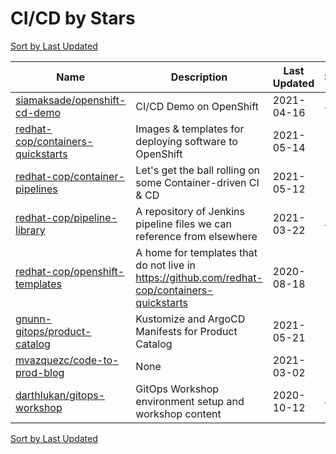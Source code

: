 # CI/CD by Stars

[Sort by Last Updated](CI_CD.Last%20Updated.md)

Name | Description | Last Updated | Stars 
--- | --- | --- | --- 
[siamaksade/openshift-cd-demo](https://github.com/siamaksade/openshift-jenkins-demo) | CI/CD Demo on OpenShift | 2021-04-16 | 492 
[redhat-cop/containers-quickstarts](https://github.com/redhat-cop/containers-quickstarts) | Images & templates for deploying software to OpenShift | 2021-05-14 | 219 
[redhat-cop/container-pipelines](https://github.com/redhat-cop/container-pipelines) | Let's get the ball rolling on some Container-driven CI & CD | 2021-05-12 | 126 
[redhat-cop/pipeline-library](https://github.com/redhat-cop/pipeline-library) | A repository of Jenkins pipeline files we can reference from elsewhere | 2021-03-22 | 45 
[redhat-cop/openshift-templates](https://github.com/redhat-cop/openshift-templates) | A home for templates that do not live in https://github.com/redhat-cop/containers-quickstarts | 2020-08-18 | 29 
[gnunn-gitops/product-catalog](https://github.com/gnunn-gitops/product-catalog) | Kustomize and ArgoCD Manifests for Product Catalog | 2021-05-21 | 18 
[mvazquezc/code-to-prod-blog](https://github.com/mvazquezc/code-to-prod-blog) | None | 2021-03-02 | 5 
[darthlukan/gitops-workshop](https://github.com/darthlukan/gitops-workshop) | GitOps Workshop environment setup and workshop content | 2020-10-12 | 4 

[Sort by Last Updated](CI_CD.Last%20Updated.md)